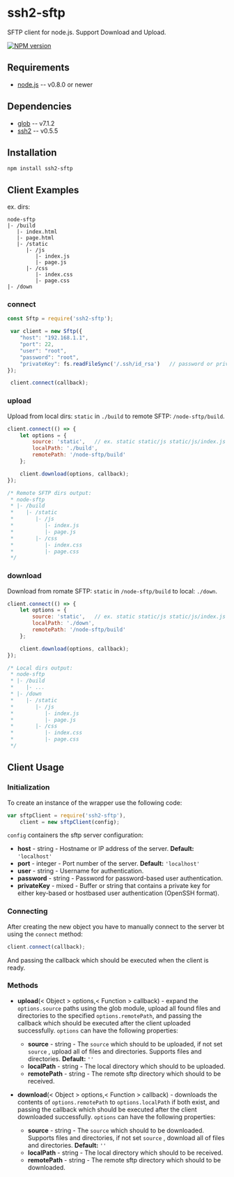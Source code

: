 # ssh2-sftp
SFTP client for node.js. Support Download and Upload.

[![NPM version](https://img.shields.io/npm/v/ssh2-sftp.svg?style=flat)](https://www.npmjs.com/package/ssh2-sftp)

## Requirements

* [node.js](https://nodejs.org/en/) -- v0.8.0 or newer

## Dependencies

* [glob](https://github.com/isaacs/node-glob) -- v7.1.2
* [ssh2](https://github.com/mscdex/ssh2) -- v0.5.5

## Installation
```
npm install ssh2-sftp
```

## Client Examples

ex. dirs:

```
node-sftp
|- /build
   |- index.html
   |- page.html
   |- /static
      |- /js
         |- index.js
         |- page.js
      |- /css
         |- index.css
         |- page.css
|- /down
```

### connect

```js
const Sftp = require('ssh2-sftp');

 var client = new Sftp({
    "host": "192.168.1.1",
    "port": 22,
    "user": "root",
    "password": "root",
    "privateKey": fs.readFileSync('/.ssh/id_rsa')   // password or privateKey
});

 client.connect(callback);
```

### upload 

Upload from local dirs: `static` in `./build` to remote SFTP: `/node-sftp/build`.

```js
client.connect(() => {
    let options = {
        source: 'static',   // ex. static static/js static/js/index.js
        localPath: './build',
        remotePath: '/node-sftp/build'
    };

    client.download(options, callback);
});

/* Remote SFTP dirs output:
 * node-sftp
 * |- /build
 *    |- /static
 *       |- /js
 *          |- index.js
 *          |- page.js
 *       |- /css
 *          |- index.css
 *          |- page.css
 */
```

### download

Download from romate SFTP: `static` in `/node-sftp/build` to local: `./down`.

```js
client.connect(() => {
    let options = {
        source: 'static',   // ex. static static/js static/js/index.js
        localPath: './down',
        remotePath: '/node-sftp/build'
    };

    client.download(options, callback);
});

/* Local dirs output:
 * node-sftp
 * |- /build
 *    |- ...
 * |- /down
 *    |- /static
 *       |- /js
 *          |- index.js
 *          |- page.js
 *       |- /css
 *          |- index.css
 *          |- page.css
 */
```

## Client Usage

### Initialization

To create an instance of the wrapper use the following code:

```javascript
var sftpClient = require('ssh2-sftp'),
    client = new sftpClient(config);
```

`config` containers the sftp server configuration:

* **host** - string - Hostname or IP address of the server. **Default:** `'localhost'`
* **port** - integer - Port number of the server. **Default:** `'localhost'`
* **user** - string - Username for authentication.
* **password** - string - Password for password-based user authentication. 
* **privateKey** - mixed - Buffer or string that contains a private key for either key-based or hostbased user authentication (OpenSSH format). 


### Connecting

After creating the new object you have to manually connect to the server bt using the `connect` method:

```javascript
client.connect(callback);
```

And passing the callback which should be executed when the client is ready.

### Methods

* **upload**(< Object > options,< Function > callback) - expand the `options.source` paths using the glob module, upload all found files and directories to the specified `options.remotePath`, and passing the callback which should be executed after the client uploaded successfully. 
`options` can have the following properties:
    
    * **source** - string - The `source` which should to be uploaded, if not set `source` , upload all of files and directories. Supports files and directories. **Default:** `''`
    * **localPath** - string - The local directory which should to be uploaded.
    * **remotePath** - string - The remote sftp directory which should to be received.

* **download**(< Object > options,< Function > callback) - downloads the contents of `options.remotePath` to `options.localPath` if both exist, and  passing the callback which should be executed after the client downloaded successfully.
`options` can have the following properties:

    * **source** - string - The `source` which should to be downloaded. Supports files and directories, if not set `source` , download all of files and directories. **Default:** `''`
    * **localPath** - string - The local directory which should to be received.
    * **remotePath** - string - The remote sftp directory which should to be downloaded.




